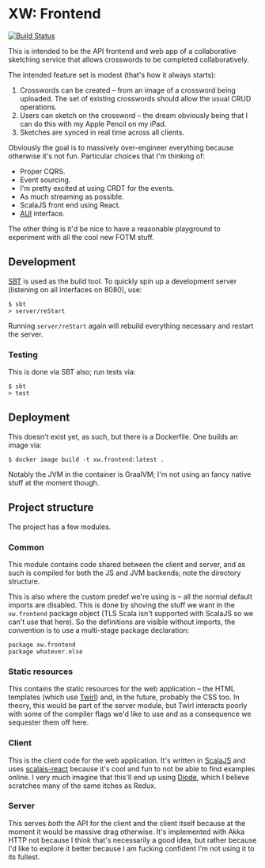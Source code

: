 # XW: Frontend

[![Build Status](https://travis-ci.com/hgiddens/xw.frontend.svg?branch=master)](https://travis-ci.com/hgiddens/xw.frontend)

This is intended to be the API frontend and web app of a collaborative
sketching service that allows crosswords to be completed collaboratively.

The intended feature set is modest (that's how it always starts):

1. Crosswords can be created – from an image of a crossword being
   uploaded. The set of existing crosswords should allow the usual CRUD
   operations.
2. Users can sketch on the crossword – the dream obviously being that I can do
   this with my Apple Pencil on my iPad.
3. Sketches are synced in real time across all clients.

Obviously the goal is to massively over-engineer everything because otherwise
it's not fun. Particular choices that I'm thinking of:

* Proper CQRS.
* Event sourcing.
* I'm pretty excited at using CRDT for the events.
* As much streaming as possible.
* ScalaJS front end using React.
* [AUI](https://docs.atlassian.com/aui/) interface.

The other thing is it'd be nice to have a reasonable playground to experiment
with all the cool new FOTM stuff.

## Development

[SBT](https://www.scala-sbt.org) is used as the build tool. To quickly spin up
a development server (listening on all interfaces on 8080), use:

    $ sbt
    > server/reStart

Running `server/reStart` again will rebuild everything necessary and restart
the server.

### Testing

This is done via SBT also; run tests via:

    $ sbt
    > test

## Deployment

This doesn't exist yet, as such, but there is a Dockerfile. One builds an
image via:

    $ docker image build -t xw.frontend:latest .

Notably the JVM in the container is GraalVM; I'm not using an fancy native
stuff at the moment though.

## Project structure

The project has a few modules.

### Common

This module contains code shared between the client and server, and as such is
compiled for both the JS and JVM backends; note the directory structure.

This is also where the custom predef we're using is – all the normal default
imports are disabled. This is done by shoving the stuff we want in the
`xw.frontend` package object (TLS Scala isn't supported with ScalaJS so we
can't use that here). So the definitions are visible without imports, the
convention is to use a multi-stage package declaration:

    package xw.frontend
    package whatever.else

### Static resources

This contains the static resources for the web application – the HTML
templates (which use [Twirl](https://github.com/playframework/twirl)) and, in
the future, probably the CSS too. In theory, this would be part of the server
module, but Twirl interacts poorly with some of the compiler flags we'd like
to use and as a consequence we sequester them off here.

### Client

This is the client code for the web application. It's written in
[ScalaJS](https://www.scala-js.org) and uses
[scalajs-react](https://github.com/japgolly/scalajs-react) because it's cool
and fun to not be able to find examples online. I very much imagine that
this'll end up using [Diode](https://github.com/suzaku-io/diode), which I
believe scratches many of the same itches as Redux.

### Server

This serves _both_ the API for the client and the client itself because at the
moment it would be massive drag otherwise. It's implemented with Akka HTTP not
because I think that's necessarily a good idea, but rather because I'd like to
explore it better because I am fucking confident I'm not using it to its
fullest.
